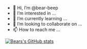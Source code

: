- 👋 Hi, I’m @bear-beep
- 👀 I’m interested in ...
- 🌱 I’m currently learning ...
- 💞️ I’m looking to collaborate on ...
- 📫 How to reach me ...

<!---
bear-beep/bear-beep is a ✨ special ✨ repository because its `README.md` (this file) appears on your GitHub profile.
You can click the Preview link to take a look at your changes.
--->

[![Bears's GitHub stats](https://github-readme-stats.vercel.app/api?username=bear-beep&theme=radical)](https://github.com/bear-beep/bear-beep)
